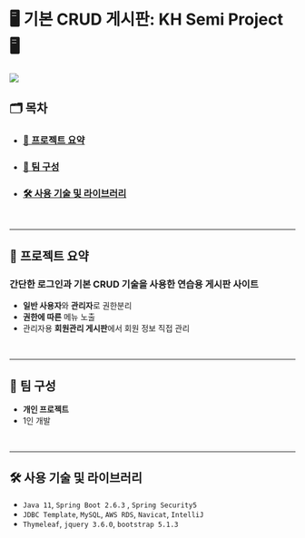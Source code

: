 # 🖥 기본 CRUD 게시판: KH Semi Project 🖥
<img src="https://florentine-aries-53f.notion.site/image/https%3A%2F%2Fs3-us-west-2.amazonaws.com%2Fsecure.notion-static.com%2F95164888-4125-4d73-b1f6-b4f9ef29691e%2FUntitled.png?table=block&id=4d88c237-df52-42cf-a52b-cde4b33b0439&spaceId=7bdad04b-e7a5-493d-8b4c-986af0d3e74e&width=1820&userId=&cache=v2"/>

## 🗂️ 목차
- ### <b> <a href="#0"> 📌 프로젝트 요약 </a> </b>
- ### <b> <a href="#1"> 👥 팀 구성 </a> </b>
- ### <b> <a href="#2"> 🛠️ 사용 기술 및 라이브러리 </a> </b>
</br>

----
<h2 id="0">
    <b>📌 프로젝트 요약</b>
</h2>

### 간단한 로그인과 기본 CRUD 기술을 사용한 연습용 게시판 사이트
- **일반 사용자**와 **관리자**로 권한분리
- **권한에 따른** 메뉴 노출
- 관리자용 **회원관리 게시판**에서 회원 정보 직접 관리
</br>

----
<h2 id="1">
    <b>👥 팀 구성</b>
</h2>

- **개인 프로젝트**
- 1인 개발
</br>

----
<h2 id="2">
    <b>🛠️ 사용 기술 및 라이브러리</b>
</h2>

- `Java 11`, `Spring Boot 2.6.3` , `Spring Security5`
- `JDBC Template`, `MySQL`, `AWS RDS`, `Navicat`, `IntelliJ`
- `Thymeleaf`, `jquery 3.6.0`, `bootstrap 5.1.3`
